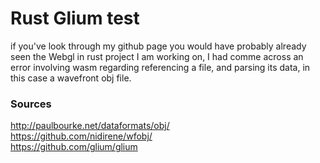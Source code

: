 # Rust Glium test
if you've look through my github page you would have probably already seen the Webgl in rust project I am working on, I had comme across an error involving wasm regarding referencing a file, and parsing its data, in this case a wavefront obj file.

### Sources
http://paulbourke.net/dataformats/obj/  
https://github.com/nidirene/wfobj/  
https://github.com/glium/glium